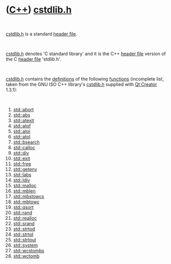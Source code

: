 



 

 

 

 

 

([C++](Cpp.md)) [cstdlib.h](CppCstdlibH.md)
=============================================

 

[cstdlib.h](CppCstdlibH.md) is a standard [header
file](CppHeaderFile.md).

 

[cstdlib.h](CppCstdlibH.md) denotes 'C standard library' and it is the
C++ [header file](CppHeaderFile.md) version of the C [header
file](CppHeaderFile.md) 'stdlib.h'.

 

[cstdlib.h](CppCstdlibH.md) contains the
[definitions](CppDefinition.md) of the following
[functions](CppFunction.md) (incomplete list, taken from the GNU ISO
C++ library's [cstdlib.h](CppCstdlibH.md) supplied with [Qt
Creator](CppQtCreator.md) 1.3.1):

 

1.  [std::abort](CppAbort.md)
2.  [std::abs](CppAbs.md)
3.  [std::atexit](CppAtexit.md)
4.  [std::atof](CppAtof.md)
5.  [std::atoi](CppAtoi.md)
6.  [std::atol](CppAtol.md)
7.  [std::bsearch](CppBsearch.md)
8.  [std::calloc](CppCalloc.md)
9.  [std::div](CppDiv.md)
10. [std::exit](CppExit.md)
11. [std::free](CppFree.md)
12. [std::getenv](CppGetenv.md)
13. [std::labs](CppLabs.md)
14. [std::ldiv](CppLdiv.md)
15. [std::malloc](CppMalloc.md)
16. [std::mblen](CppMblen.md)
17. [std::mbstowcs](CppMbstowcs.md)
18. [std::mbtowc](CppMbtowc.md)
19. [std::qsort](CppQsort.md)
20. [std::rand](CppRand.md)
21. [std::realloc](CppRealloc.md)
22. [std::srand](CppSrand.md)
23. [std::strtod](CppStrtod.md)
24. [std::strtol](CppStrtol.md)
25. [std::strtoul](CppStrtoul.md)
26. [std::system](CppSystem.md)
27. [std::wcstombs](CppWcstombs.md)
28. [std::wctomb](CppWctomb.md)

 

 

 

 

 





 



